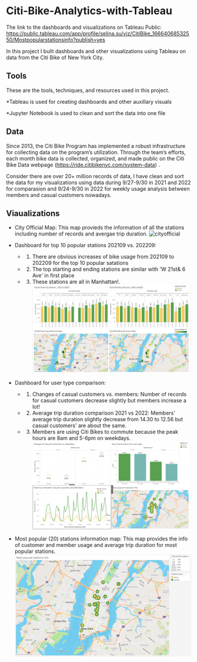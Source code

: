 # Citi-Bike-Analytics-with-Tableau
The link to the dashboards and visualizations on Tableau Public:
https://public.tableau.com/app/profile/selina.su/viz/CitiBike_16664068532550/Mostpopularstationsinfo?publish=yes

In this project I bulit dashboards and other visualizations using Tableau on data from the Citi Bike of New York City.
## Tools
These are the tools, techniques, and resources used in this project.

*Tableau is used for creating dashboards and other auxillary visuals

*Jupyter Notebook is used to clean and sort the data into one file

## Data

Since 2013, the Citi Bike Program has implemented a robust infrastructure for collecting data on the program’s utilization. Through the team’s efforts, each month bike data is collected, organized, and made public on the Citi Bike Data webpage (https://ride.citibikenyc.com/system-data) .

Consider there are over 20+ million records of data, I have clean and sort the data for my visualizations using data during 9/27-9/30 in 2021 and 2022 for comparasion and 9/24-9/30 in 2022 for weekly usage analysis between members and casual customers nowadays. 

## Viaualizations
* City Official Map: This map provieds the information of all the stations including number of records and avergae trip duration. ![cityofficial](https://user-images.githubusercontent.com/105521221/197627215-951f9354-4d62-4fdc-92b6-0e862ae402c2.png)

* Dashboard for top 10 popular stations 202109 vs. 202209: 
   * 1) There are obvious increases of bike usage from 202109 to 202209 for the top 10 popular satations 
   * 2) The top starting and ending stations are similar with 'W 21st& 6 Ave' in first place 
   * 3) These stations are all in Manhattan!. ![top10](https://github.com/sesu0722/Citi-Bike-Analytics-with-Tableau/blob/main/Images/dashboard_mostpopular21vs22.png)

* Dashboard for user type comparison: 
  * 1) Changes of casual customers vs. members: Number of records for casual customers decrease slightly but members increase a lot! 
  * 2) Average trip duration comparison 2021 vs 2022: Members' average trip duration slightly decrease from 14.30 to 12.56 but casual customers' are about the same. 
  * 3) Members are using Citi Bikes to commute because the peak hours are 8am and 5-6pm on weekdays.
![usertype comparison](https://github.com/sesu0722/Citi-Bike-Analytics-with-Tableau/blob/main/Images/dashboard_member_vs_customer.png)

* Most popular (20) stations information map: This map provides the info of customer and member usage and average trip duration for most popular stations.  
  ![stationmap](https://github.com/sesu0722/Citi-Bike-Analytics-with-Tableau/blob/main/Images/mostpopularmap.png)

